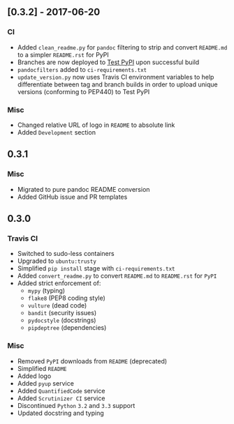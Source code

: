 ## [0.3.2] - 2017-06-20
### CI
- Added `clean_readme.py` for `pandoc` filtering to strip and convert `README.md` to a simpler `README.rst` for PyPI
- Branches are now deployed to [Test PyPI](https://testpypi.python.org/pypi/pybotics/) upon successful build
- `pandocfilters` added to `ci-requirements.txt`
- `update_version.py` now uses Travis CI environment variables to help differentiate between tag and branch builds in order to upload unique versions (conforming to PEP440) to Test PyPI

### Misc
- Changed relative URL of logo in `README` to absolute link
- Added `Development` section

## 0.3.1
### Misc
- Migrated to pure pandoc README conversion
- Added GitHub issue and PR templates

## 0.3.0
### Travis CI
- Switched to sudo-less containers
- Upgraded to `ubuntu:trusty`
- Simplified `pip install` stage with `ci-requirements.txt`
- Added `convert_readme.py` to convert `README.md` to `README.rst` for `PyPI`
- Added strict enforcement of:
    - `mypy` (typing)
    - `flake8` (PEP8 coding style)
    - `vulture` (dead code)
    - `bandit` (security issues)
    - `pydocstyle` (docstrings)
    - `pipdeptree` (dependencies)

### Misc
- Removed `PyPI` downloads from `README` (deprecated)
- Simplified `README`
- Added logo
- Added `pyup` service
- Added `QuantifiedCode` service
- Added `Scrutinizer CI` service
- Discontinued `Python` `3.2` and `3.3` support
- Updated docstring and typing
